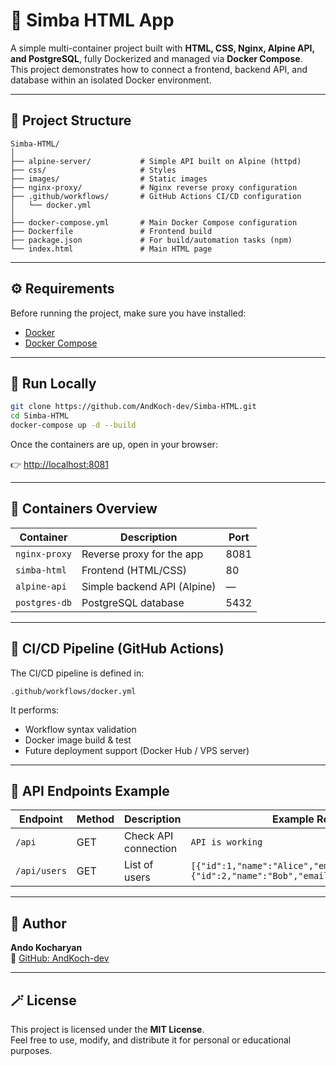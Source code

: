 # 🦁 Simba HTML App

A simple multi-container project built with **HTML, CSS, Nginx, Alpine API, and PostgreSQL**, fully Dockerized and managed via **Docker Compose**.  
This project demonstrates how to connect a frontend, backend API, and database within an isolated Docker environment.

---

## 🚀 Project Structure

```
Simba-HTML/
│
├── alpine-server/           # Simple API built on Alpine (httpd)
├── css/                     # Styles
├── images/                  # Static images
├── nginx-proxy/             # Nginx reverse proxy configuration
├── .github/workflows/       # GitHub Actions CI/CD configuration
│   └── docker.yml
│
├── docker-compose.yml       # Main Docker Compose configuration
├── Dockerfile               # Frontend build
├── package.json             # For build/automation tasks (npm)
└── index.html               # Main HTML page
```

---

## ⚙️ Requirements

Before running the project, make sure you have installed:
- [Docker](https://docs.docker.com/get-docker/)
- [Docker Compose](https://docs.docker.com/compose/install/)

---

## 🐳 Run Locally

```bash
git clone https://github.com/AndKoch-dev/Simba-HTML.git
cd Simba-HTML
docker-compose up -d --build
```

Once the containers are up, open in your browser:

👉 [http://localhost:8081](http://localhost:8081)

---

## 🧩 Containers Overview

| Container        | Description                      | Port |
|------------------|----------------------------------|------|
| `nginx-proxy` | Reverse proxy for the app        | 8081 |
| `simba-html`  | Frontend (HTML/CSS)              | 80   |
| `alpine-api`  | Simple backend API (Alpine)      | —    |
| `postgres-db`    | PostgreSQL database              | 5432 |

---

## 🔄 CI/CD Pipeline (GitHub Actions)

The CI/CD pipeline is defined in:
```
.github/workflows/docker.yml
```

It performs:
- Workflow syntax validation  
- Docker image build & test  
- Future deployment support (Docker Hub / VPS server)

---

## 🔗 API Endpoints Example

| Endpoint | Method | Description | Example Response |
|-----------|---------|-------------|------------------|
| `/api` | GET | Check API connection | `API is working` |
| `/api/users` | GET | List of users | `[{"id":1,"name":"Alice","email":"alice@mail.com"},{"id":2,"name":"Bob","email":"bob@mail.com"}]` |

---

## 🧠 Author

**Ando Kocharyan**  
📧 [GitHub: AndKoch-dev](https://github.com/AndKoch-dev)

---

## 🪄 License

This project is licensed under the **MIT License**.  
Feel free to use, modify, and distribute it for personal or educational purposes.

